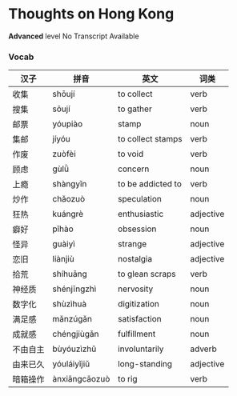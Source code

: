 # Thoughts on Hong Kong
**Advanced** level
No Transcript Available
### Vocab
|汉子|拼音|英文|词类|
|----|----|----|----|
|收集|shōují|to collect|verb|
|搜集|sōují|to gather|verb|
|邮票|yóupiào|stamp|noun|
|集邮|jíyóu|to collect stamps|verb|
|作废|zuòfèi|to void|verb|
|顾虑|gùlǜ|concern|noun|
|上瘾|shàngyǐn|to be addicted to|verb|
|炒作|chǎozuò|speculation|noun|
|狂热|kuángrè|enthusiastic|adjective|
|癖好|pǐhào|obsession|noun|
|怪异|guàiyì|strange|adjective|
|恋旧|liànjiù|nostalgia|adjective|
|拾荒|shíhuāng|to glean scraps|verb|
|神经质|shénjīngzhì|nervosity|noun|
|数字化|shùzìhuà|digitization|noun|
|满足感|mǎnzúgǎn|satisfaction|noun|
|成就感|chéngjiùgǎn|fulfillment|noun|
|不由自主|bùyóuzìzhǔ|involuntarily|adverb|
|由来已久|yóuláiyǐjiǔ|long-standing|adjective|
|暗箱操作|ànxiāngcāozuò|to rig|verb|